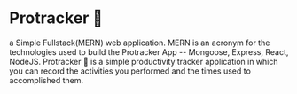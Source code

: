 # Protracker 📝

a Simple Fullstack(MERN) web application. MERN is an acronym for the technologies used to build the Protracker App -- Mongoose, Express, React, NodeJS.
Protracker 📝 is a simple productivity tracker application in which you can record the activities you performed and the times used to accomplished them.